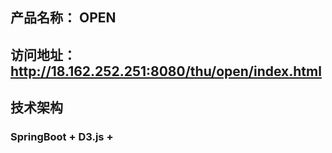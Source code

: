 

## 产品名称： OPEN
## 访问地址： http://18.162.252.251:8080/thu/open/index.html
## 技术架构
### SpringBoot + D3.js +



